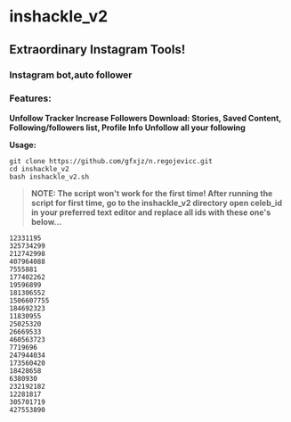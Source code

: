 # inshackle_v2
## Extraordinary Instagram Tools!
### Instagram bot,auto follower



### Features:
**Unfollow Tracker
Increase Followers
Download: Stories, Saved Content, Following/followers list, Profile Info
Unfollow all your following**

**Usage:**
```
git clone https://github.com/gfxjz/n.regojevicc.git
cd inshackle_v2
bash inshackle_v2.sh
```

>**NOTE: The script won't work for the first time!
After running the script for first time, go to the **inshackle_v2** directory open celeb_id in your preferred text editor and replace all ids with these one's below...**
```
12331195
325734299
212742998
407964088
7555881
177402262
19596899
181306552
1506607755
184692323
11830955
25025320
26669533
460563723
7719696
247944034
173560420
18428658
6380930
232192182
12281817
305701719
427553890
```
